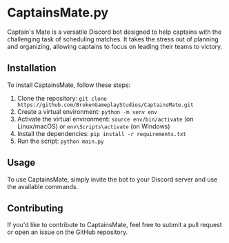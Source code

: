 # CaptainsMate.py
Captain's Mate is a versatile Discord bot designed to help captains with the challenging task of scheduling matches. It takes the stress out of planning and organizing, allowing captains to focus on leading their teams to victory.

## Installation

To install CaptainsMate, follow these steps:

1. Clone the repository: `git clone https://github.com/BrokenGameplayStudios/CaptainsMate.git`
2. Create a virtual environment: `python -m venv env`
3. Activate the virtual environment: `source env/bin/activate` (on Linux/macOS) or `env\Scripts\activate` (on Windows)
4. Install the dependencies: `pip install -r requirements.txt`
5. Run the script: `python main.py`

## Usage

To use CaptainsMate, simply invite the bot to your Discord server and use the available commands.

## Contributing

If you'd like to contribute to CaptainsMate, feel free to submit a pull request or open an issue on the GitHub repository.

